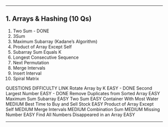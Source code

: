 ---

## 1. Arrays & Hashing (10 Qs)
1. Two Sum  - DONE
2. 3Sum  
3. Maximum Subarray (Kadane’s Algorithm)  
4. Product of Array Except Self  
5. Subarray Sum Equals K  
6. Longest Consecutive Sequence  
7. Next Permutation  
8. Merge Intervals  
9. Insert Interval  
10. Spiral Matrix  

QUESTIONS DIFFICULTY LINK
Rotate Array by K EASY - DONE
Second Largest Number EASY - DONE
Remove Duplicates from Sorted Array EASY
Maximum Sum Subarray EASY
Two Sum EASY
Container With Most Water MEDIUM
Best Time to Buy and Sell Stock EASY
Product of Array Except Self MEDIUM
Merge Intervals MEDIUM
Combination Sum MEDIUM
Missing Number EASY
Find All Numbers Disappeared in an Array EASY

---
